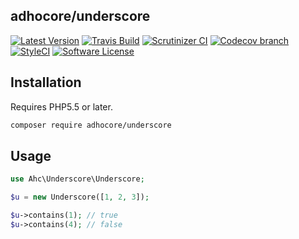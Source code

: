 ## adhocore/underscore

[![Latest Version](https://img.shields.io/github/release/adhocore/underscore.svg?style=flat-square)](https://github.com/adhocore/underscore/releases)
[![Travis Build](https://img.shields.io/travis/adhocore/underscore/master.svg?style=flat-square)](https://travis-ci.org/adhocore/underscore?branch=master)
[![Scrutinizer CI](https://img.shields.io/scrutinizer/g/adhocore/underscore.svg?style=flat-square)](https://scrutinizer-ci.com/g/adhocore/underscore/?branch=master)
[![Codecov branch](https://img.shields.io/codecov/c/github/adhocore/underscore/master.svg?style=flat-square)](https://codecov.io/gh/adhocore/underscore)
[![StyleCI](https://styleci.io/repos/108437038/shield)](https://styleci.io/repos/108437038)
[![Software License](https://img.shields.io/badge/license-MIT-brightgreen.svg?style=flat-square)](LICENSE)


## Installation

Requires PHP5.5 or later.

```bash
composer require adhocore/underscore

```

## Usage
```php
use Ahc\Underscore\Underscore;

$u = new Underscore([1, 2, 3]);

$u->contains(1); // true
$u->contains(4); // false
```
